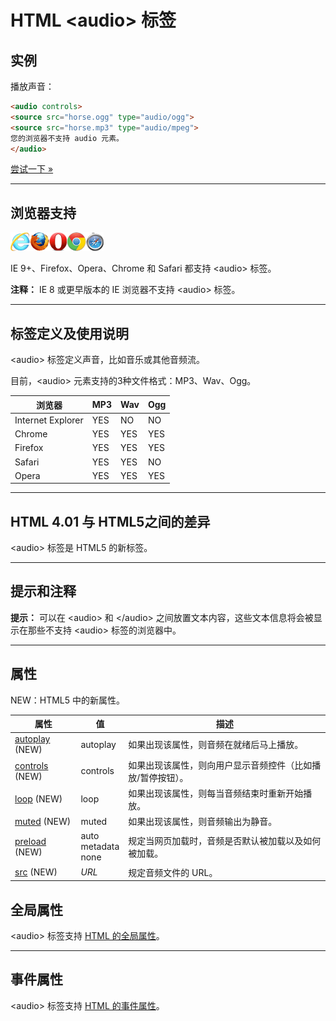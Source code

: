 # HTML &lt;audio&gt; 标签

## 实例

播放声音：

```HTML
<audio controls>
<source src="horse.ogg" type="audio/ogg">
<source src="horse.mp3" type="audio/mpeg">
您的浏览器不支持 audio 元素。
</audio>
```

[尝试一下 »](http://www.runoob.com/try/try.php?filename=tryhtml5_audio)

--------

## 浏览器支持

![Internet Explorer](images/compatible_ie.gif)![Firefox](images/compatible_firefox.gif)![Opera](images/compatible_opera.gif)![Google Chrome](images/compatible_chrome.gif)![Safari](images/compatible_safari.gif)

IE 9+、Firefox、Opera、Chrome 和 Safari 都支持 &lt;audio&gt; 标签。

**注释：**  IE 8 或更早版本的 IE 浏览器不支持 &lt;audio&gt; 标签。

--------

## 标签定义及使用说明

&lt;audio&gt; 标签定义声音，比如音乐或其他音频流。

目前，&lt;audio&gt; 元素支持的3种文件格式：MP3、Wav、Ogg。

| 浏览器 | MP3 | Wav | Ogg |
| ---- | ---- | ---- | ---- |
| Internet Explorer | YES | NO | NO |
| Chrome | YES | YES | YES |
| Firefox | YES | YES | YES |
| Safari | YES | YES | NO |
| Opera | YES | YES | YES |

--------

## HTML 4.01 与 HTML5之间的差异

&lt;audio&gt; 标签是 HTML5 的新标签。

--------

## 提示和注释

**提示：** 可以在 &lt;audio&gt; 和 &lt;/audio&gt; 之间放置文本内容，这些文本信息将会被显示在那些不支持 &lt;audio&gt; 标签的浏览器中。

--------

## 属性

NEW：HTML5 中的新属性。

| 属性 | 值 | 描述 |
| ---- | ---- | ---- |
| [autoplay](att-audio-autoplay.html) (NEW) | autoplay | 如果出现该属性，则音频在就绪后马上播放。 |
| [controls](att-audio-controls.html) (NEW) | controls | 如果出现该属性，则向用户显示音频控件（比如播放/暂停按钮）。 |
| [loop](att-audio-loop.html) (NEW) | loop | 如果出现该属性，则每当音频结束时重新开始播放。 |
| [muted](att-audio-muted.html) (NEW) | muted | 如果出现该属性，则音频输出为静音。 |
| [preload](att-audio-preload.html) (NEW) | auto<br/>metadata<br/>none | 规定当网页加载时，音频是否默认被加载以及如何被加载。 |
| [src](att-audio-src.html) (NEW) | _URL_ | 规定音频文件的 URL。 |

## 全局属性

&lt;audio&gt; 标签支持 [HTML 的全局属性](003_ref-standardattributes.md)。

--------

## 事件属性

&lt;audio&gt; 标签支持 [HTML 的事件属性](004_ref-eventattributes.md)。
